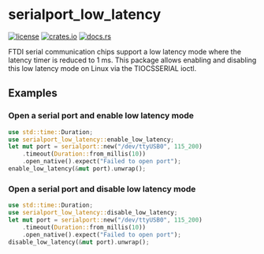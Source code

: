 # serialport_low_latency

[![license](https://img.shields.io/github/license/michaellass/serialport_low_latency.svg)](https://github.com/michaellass/serialport_low_latency/blob/master/LICENSE)
[![crates.io](https://img.shields.io/crates/v/serialport_low_latency.svg)](https://crates.io/crates/serialport_low_latency)
[![docs.rs](https://docs.rs/serialport_low_latency/badge.svg)](https://docs.rs/serialport_low_latency)

FTDI serial communication chips support a low latency mode where the latency timer is reduced to
1 ms. This package allows enabling and disabling this low latency mode on Linux via the TIOCSSERIAL
ioctl.

## Examples

### Open a serial port and enable low latency mode
```rust
use std::time::Duration;
use serialport_low_latency::enable_low_latency;
let mut port = serialport::new("/dev/ttyUSB0", 115_200)
    .timeout(Duration::from_millis(10))
    .open_native().expect("Failed to open port");
enable_low_latency(&mut port).unwrap();
```

### Open a serial port and disable low latency mode
```rust
use std::time::Duration;
use serialport_low_latency::disable_low_latency;
let mut port = serialport::new("/dev/ttyUSB0", 115_200)
    .timeout(Duration::from_millis(10))
    .open_native().expect("Failed to open port");
disable_low_latency(&mut port).unwrap();
```

